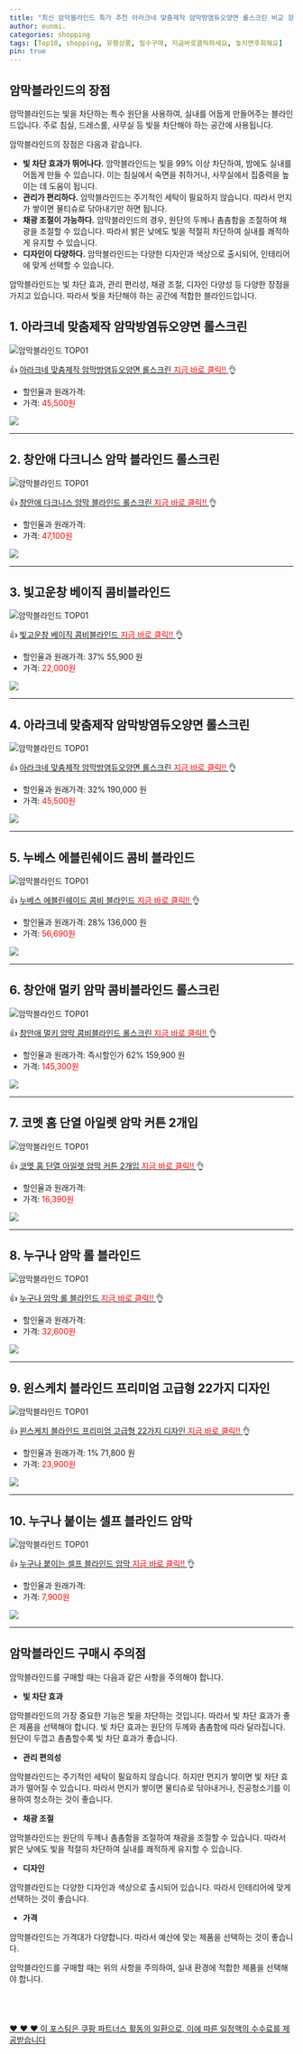 ```yaml
---
title: "최신 암막블라인드 특가 추천 아라크네 맞춤제작 암막방염듀오양면 롤스크린 비교 장점"
author: eunmi.
categories: shopping
tags: [Top10, shopping, 유행상품, 필수구매, 지금바로클릭하세요, 놓치면후회해요]
pin: true
---
```

## 암막블라인드의 장점

암막블라인드는 빛을 차단하는 특수 원단을 사용하여, 실내를 어둡게 만들어주는 블라인드입니다. 주로 침실, 드레스룸, 사무실 등 빛을 차단해야 하는 공간에 사용됩니다.

암막블라인드의 장점은 다음과 같습니다.

* **빛 차단 효과가 뛰어나다.** 암막블라인드는 빛을 99% 이상 차단하여, 밤에도 실내를 어둡게 만들 수 있습니다. 이는 침실에서 숙면을 취하거나, 사무실에서 집중력을 높이는 데 도움이 됩니다.
* **관리가 편리하다.** 암막블라인드는 주기적인 세탁이 필요하지 않습니다. 따라서 먼지가 쌓이면 물티슈로 닦아내기만 하면 됩니다.
* **채광 조절이 가능하다.** 암막블라인드의 경우, 원단의 두께나 촘촘함을 조절하여 채광을 조절할 수 있습니다. 따라서 밝은 낮에도 빛을 적절히 차단하여 실내를 쾌적하게 유지할 수 있습니다.
* **디자인이 다양하다.** 암막블라인드는 다양한 디자인과 색상으로 출시되어, 인테리어에 맞게 선택할 수 있습니다.

암막블라인드는 빛 차단 효과, 관리 편리성, 채광 조절, 디자인 다양성 등 다양한 장점을 가지고 있습니다. 따라서 빛을 차단해야 하는 공간에 적합한 블라인드입니다.

   

## 1. 아라크네 맞춤제작 암막방염듀오양면 롤스크린

![암막블라인드 TOP01](https://thumbnail9.coupangcdn.com/thumbnails/remote/230x230ex/image/vendor_inventory/4faf/658b7afd948799abf2b0ae57db5765f80648043b14ee77c52afd20f7b455.jpg)


👍 [아라크네 맞춤제작 암막방염듀오양면 롤스크린 <font color=red> 지금 바로 클릭!! </font> ](https://link.coupang.com/re/AFFSDP?lptag=AF3617701&subid=GithubCoopas&pageKey=1909283804&traceid=V0-153&itemId=3241918820&vendorItemId=71229106516) 👌 


- 할인율과 원래가격: 
- 가격: <span style='color:red'>45,500원</span>

[![](/discount_price.png)](https://link.coupang.com/re/AFFSDP?lptag=AF3617701&subid=GithubCoopas&pageKey=1909283804&traceid=V0-153&itemId=3241918820&vendorItemId=71229106516)

---


   

## 2. 창안애 다크니스 암막 블라인드 롤스크린

![암막블라인드 TOP01](https://thumbnail6.coupangcdn.com/thumbnails/remote/230x230ex/image/retail/images/5918558364351133-02527fff-3e08-4e68-ad00-1e2b5eb360dc.jpg)


👍 [창안애 다크니스 암막 블라인드 롤스크린 <font color=red> 지금 바로 클릭!! </font> ](https://link.coupang.com/re/AFFSDP?lptag=AF3617701&subid=GithubCoopas&pageKey=6778780752&traceid=V0-153&itemId=15934708960&vendorItemId=83141617231) 👌 


- 할인율과 원래가격: 
- 가격: <span style='color:red'>47,100원</span>

[![](/discount_price.png)](https://link.coupang.com/re/AFFSDP?lptag=AF3617701&subid=GithubCoopas&pageKey=6778780752&traceid=V0-153&itemId=15934708960&vendorItemId=83141617231)

---


   

## 3. 빛고운창 베이직 콤비블라인드

![암막블라인드 TOP01](https://thumbnail6.coupangcdn.com/thumbnails/remote/230x230ex/image/product/image/vendoritem/2019/06/10/3277073102/045a2b7c-2786-4f50-8231-c1897d86cbfa.jpg)


👍 [빛고운창 베이직 콤비블라인드 <font color=red> 지금 바로 클릭!! </font> ](https://link.coupang.com/re/AFFSDP?lptag=AF3617701&subid=GithubCoopas&pageKey=4570486&traceid=V0-153&itemId=132066420&vendorItemId=3277073102) 👌 


- 할인율과 원래가격: 37%  55,900   원
- 가격: <span style='color:red'>22,000원</span>

[![](/discount_price.png)](https://link.coupang.com/re/AFFSDP?lptag=AF3617701&subid=GithubCoopas&pageKey=4570486&traceid=V0-153&itemId=132066420&vendorItemId=3277073102)

---


   

## 4. 아라크네 맞춤제작 암막방염듀오양면 롤스크린

![암막블라인드 TOP01](https://thumbnail9.coupangcdn.com/thumbnails/remote/230x230ex/image/vendor_inventory/4faf/658b7afd948799abf2b0ae57db5765f80648043b14ee77c52afd20f7b455.jpg)


👍 [아라크네 맞춤제작 암막방염듀오양면 롤스크린 <font color=red> 지금 바로 클릭!! </font> ](https://link.coupang.com/re/AFFSDP?lptag=AF3617701&subid=GithubCoopas&pageKey=1909283804&traceid=V0-153&itemId=3241918820&vendorItemId=71229106516) 👌 


- 할인율과 원래가격: 32%  190,000   원
- 가격: <span style='color:red'>45,500원</span>

[![](/discount_price.png)](https://link.coupang.com/re/AFFSDP?lptag=AF3617701&subid=GithubCoopas&pageKey=1909283804&traceid=V0-153&itemId=3241918820&vendorItemId=71229106516)

---


   

## 5. 누베스 에블린쉐이드 콤비 블라인드

![암막블라인드 TOP01](https://thumbnail7.coupangcdn.com/thumbnails/remote/230x230ex/image/vendor_inventory/2af9/9001496f91b850472d1c446ce06db425c5cda05b2f3813ff73c856533d35.jpg)


👍 [누베스 에블린쉐이드 콤비 블라인드 <font color=red> 지금 바로 클릭!! </font> ](https://link.coupang.com/re/AFFSDP?lptag=AF3617701&subid=GithubCoopas&pageKey=7650953817&traceid=V0-153&itemId=20357222080&vendorItemId=80520496263) 👌 


- 할인율과 원래가격: 28%  136,000   원
- 가격: <span style='color:red'>56,690원</span>

[![](/discount_price.png)](https://link.coupang.com/re/AFFSDP?lptag=AF3617701&subid=GithubCoopas&pageKey=7650953817&traceid=V0-153&itemId=20357222080&vendorItemId=80520496263)

---


   

## 6. 창안애 멀키 암막 콤비블라인드 롤스크린

![암막블라인드 TOP01](https://thumbnail8.coupangcdn.com/thumbnails/remote/230x230ex/image/rs_quotation_api/52obzmvy/45d89d8c334541958c65eadd1083d6d5.jpg)


👍 [창안애 멀키 암막 콤비블라인드 롤스크린 <font color=red> 지금 바로 클릭!! </font> ](https://link.coupang.com/re/AFFSDP?lptag=AF3617701&subid=GithubCoopas&pageKey=6778888460&traceid=V0-153&itemId=15934625288&vendorItemId=83141538791) 👌 


- 할인율과 원래가격: 즉시할인가 62%  159,900   원
- 가격: <span style='color:red'>145,300원</span>

[![](/discount_price.png)](https://link.coupang.com/re/AFFSDP?lptag=AF3617701&subid=GithubCoopas&pageKey=6778888460&traceid=V0-153&itemId=15934625288&vendorItemId=83141538791)

---


   

## 7. 코멧 홈 단열 아일렛 암막 커튼 2개입

![암막블라인드 TOP01](https://thumbnail10.coupangcdn.com/thumbnails/remote/230x230ex/image/retail/images/5984019186736020-2cdd65c2-8146-4bf1-853b-f1d4a74fdb67.jpg)


👍 [코멧 홈 단열 아일렛 암막 커튼 2개입 <font color=red> 지금 바로 클릭!! </font> ](https://link.coupang.com/re/AFFSDP?lptag=AF3617701&subid=GithubCoopas&pageKey=6711426204&traceid=V0-153&itemId=15582502876&vendorItemId=84147368793) 👌 


- 할인율과 원래가격: 
- 가격: <span style='color:red'>16,390원</span>

[![](/discount_price.png)](https://link.coupang.com/re/AFFSDP?lptag=AF3617701&subid=GithubCoopas&pageKey=6711426204&traceid=V0-153&itemId=15582502876&vendorItemId=84147368793)

---


   

## 8. 누구나 암막 롤 블라인드

![암막블라인드 TOP01](https://thumbnail9.coupangcdn.com/thumbnails/remote/230x230ex/image/rs_quotation_api/vg68vexk/3a3fb889830e4730ae295125b1164a8c.jpg)


👍 [누구나 암막 롤 블라인드 <font color=red> 지금 바로 클릭!! </font> ](https://link.coupang.com/re/AFFSDP?lptag=AF3617701&subid=GithubCoopas&pageKey=7183665949&traceid=V0-153&itemId=18122411715&vendorItemId=85273491628) 👌 


- 할인율과 원래가격: 
- 가격: <span style='color:red'>32,600원</span>

[![](/discount_price.png)](https://link.coupang.com/re/AFFSDP?lptag=AF3617701&subid=GithubCoopas&pageKey=7183665949&traceid=V0-153&itemId=18122411715&vendorItemId=85273491628)

---


   

## 9. 윈스케치 블라인드 프리미엄 고급형 22가지 디자인

![암막블라인드 TOP01](https://thumbnail7.coupangcdn.com/thumbnails/remote/230x230ex/image/vendor_inventory/97db/db0c7e71f6e69044997efb601c660487cb0a998b12323b955e61db5209ef.jpg)


👍 [윈스케치 블라인드 프리미엄 고급형 22가지 디자인 <font color=red> 지금 바로 클릭!! </font> ](https://link.coupang.com/re/AFFSDP?lptag=AF3617701&subid=GithubCoopas&pageKey=4977069785&traceid=V0-153&itemId=6618311701&vendorItemId=73912197789) 👌 


- 할인율과 원래가격: 1%  71,800   원
- 가격: <span style='color:red'>23,900원</span>

[![](/discount_price.png)](https://link.coupang.com/re/AFFSDP?lptag=AF3617701&subid=GithubCoopas&pageKey=4977069785&traceid=V0-153&itemId=6618311701&vendorItemId=73912197789)

---


   

## 10. 누구나 붙이는 셀프 블라인드 암막

![암막블라인드 TOP01](https://thumbnail9.coupangcdn.com/thumbnails/remote/230x230ex/image/retail/images/2366206066021504-9827ac2a-e812-4fc9-8446-b9e18052844b.jpg)


👍 [누구나 붙이는 셀프 블라인드 암막 <font color=red> 지금 바로 클릭!! </font> ](https://link.coupang.com/re/AFFSDP?lptag=AF3617701&subid=GithubCoopas&pageKey=4355801145&traceid=V0-153&itemId=5116644457&vendorItemId=72426144796) 👌 


- 할인율과 원래가격: 
- 가격: <span style='color:red'>7,900원</span>

[![](/discount_price.png)](https://link.coupang.com/re/AFFSDP?lptag=AF3617701&subid=GithubCoopas&pageKey=4355801145&traceid=V0-153&itemId=5116644457&vendorItemId=72426144796)

---
## 암막블라인드 구매시 주의점

암막블라인드를 구매할 때는 다음과 같은 사항을 주의해야 합니다.

* **빛 차단 효과**

암막블라인드의 가장 중요한 기능은 빛을 차단하는 것입니다. 따라서 빛 차단 효과가 좋은 제품을 선택해야 합니다. 빛 차단 효과는 원단의 두께와 촘촘함에 따라 달라집니다. 원단이 두껍고 촘촘할수록 빛 차단 효과가 좋습니다.

* **관리 편의성**

암막블라인드는 주기적인 세탁이 필요하지 않습니다. 하지만 먼지가 쌓이면 빛 차단 효과가 떨어질 수 있습니다. 따라서 먼지가 쌓이면 물티슈로 닦아내거나, 진공청소기를 이용하여 청소하는 것이 좋습니다.

* **채광 조절**

암막블라인드는 원단의 두께나 촘촘함을 조절하여 채광을 조절할 수 있습니다. 따라서 밝은 낮에도 빛을 적절히 차단하여 실내를 쾌적하게 유지할 수 있습니다.

* **디자인**

암막블라인드는 다양한 디자인과 색상으로 출시되어 있습니다. 따라서 인테리어에 맞게 선택하는 것이 좋습니다.

* **가격**

암막블라인드는 가격대가 다양합니다. 따라서 예산에 맞는 제품을 선택하는 것이 좋습니다.

암막블라인드를 구매할 때는 위의 사항을 주의하여, 실내 환경에 적합한 제품을 선택해야 합니다.<br><br><br><br><br> [ ❤ ❤ ❤ 이 포스팅은 쿠팡 파트너스 활동의 일환으로, 이에 따른 일정액의 수수료를 제공받습니다](https://link.coupang.com/a/bcEFyh)